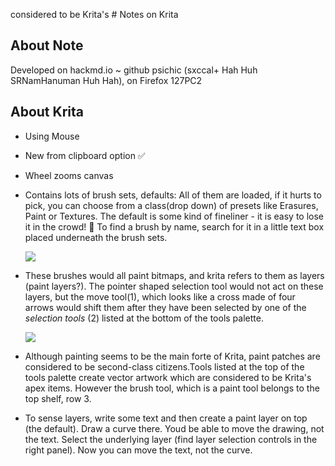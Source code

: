 considered to be Krita's # Notes on Krita

## About Note

Developed on hackmd.io ~ github psichic (sxccal+ Hah Huh SRNamHanuman Huh Hah), on Firefox 127PC2 

## About Krita

- Using Mouse
- New from clipboard option ✅
- Wheel zooms canvas
- Contains lots of brush sets, defaults: All of them are loaded, if it hurts to pick, you can choose from a class(drop down) of presets like Erasures, Paint or Textures. The default is some kind of fineliner - it is easy to lose it in the crowd! 💁 To find a brush by name, search for it in a little text box placed underneath the brush sets. 

  ![](https://i.imgur.com/mpm8OVd.png)

- These brushes  would all paint bitmaps, and krita refers to them as layers (paint layers?). The pointer shaped selection tool would not act on these layers, but the move tool(1), which looks like a cross made of four arrows would shift them after they have been selected by one of the *selection tools* (2) listed at the bottom of the tools palette.

  ![](https://i.imgur.com/cENDO58.png)
  
- Although painting seems to be the main forte of Krita, paint patches are considered to be second-class citizens.Tools listed at the top of the tools palette create vector artwork which are considered to be Krita's apex items. However the brush tool, which is a paint tool belongs to the top shelf, row 3.
- To sense layers, write some text and then create a paint layer on top (the default). Draw a curve there. Youd be able to move the drawing, not the text. Select the underlying layer (find layer selection controls in the right panel). Now you can move the text, not the curve.